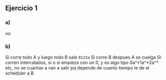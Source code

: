 ## Ejercicio 1

### a) 
no

### b)
Si corre todo A y luego todo B sale `0123a`
Si corre B despues A se cuelga
Si corren intercalados, si o si empieza con un 0, y es algo tipo
0a^\*1a^\*2a^* etc, no se cuantas a van a salir pq depende de cuanto tiempo le de el scheduler a B
